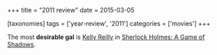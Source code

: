 +++
title = "2011 review"
date = 2015-03-05

[taxonomies]
tags = ['year-review', '2011']
categories = ['movies']
+++

The most **desirable gal** is [Kelly Reilly] in [Sherlock Holmes: A Game
of Shadows].

  [Kelly Reilly]: http://en.wikipedia.org/wiki/Kelly_Reilly
  [Sherlock Holmes: A Game of Shadows]: http://tshepang.net/sherlock-holmes-a-game-of-shadows

